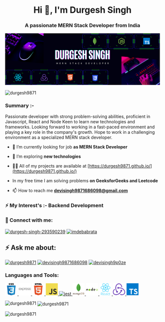 <h1 align="center">Hi 👋, I'm Durgesh Singh</h1>
<h3 align="center">A passionate MERN Stack Developer from India</h3>

![logo](https://github.com/Durgesh9871/Durgesh9871/blob/main/cover.png)

<p align="left"> <img src="https://komarev.com/ghpvc/?username=durgesh9871&label=Profile%20views&color=0e75b6&style=plastic" alt="durgesh9871" /> </p>

### Summary :-  
Passionate developer with strong problem-solving abilities,
proficient in Javascript, React and Node Keen to learn new
technologies and frameworks. Looking forward to working in a
fast-paced environment and playing a key role in the
company's growth. Hope to work in a challenging environment
as a specialized MERN stack developer.



- 🔭 I’m currently looking for job **as MERN Stack Developer**

- 🌱 I’m exploring **new technologies**

- 👨‍💻 All of my projects are available at [https://durgesh9871.github.io/](https://durgesh9871.github.io/)

- In my free time I am solving problems **on GeeksforGeeks and Leetcode**

- 📫 How to reach me **devisingh9871686098@gmail.com** 


### ⚡ My Interest's :-   Backend Development 

<h3 align="left">📱 Connect with me:</h3>
<p align="left">
<a href="https://linkedin.com/in/durgesh-singh-293590239" target="blank"><img align="center" src="https://raw.githubusercontent.com/rahuldkjain/github-profile-readme-generator/master/src/images/icons/Social/linked-in-alt.svg" alt="durgesh-singh-293590239" height="30" width="40" /></a>
<a target={"_blank"} href="https://wa.me/+9871686098?text="><img align="center" src="https://static.whatsapp.net/rsrc.php/ym/r/36B424nhiL4.svg" alt="imdebabrata" height="30" width="auto" /></a>


<h2 align="left">⚡ Ask me about:</h2>
<a href="https://codesandbox.com/durgesh9871" target="blank"><img align="center" src="https://raw.githubusercontent.com/rahuldkjain/github-profile-readme-generator/master/src/images/icons/Social/codesandbox.svg" alt="durgesh9871" height="30" width="40" /></a>
<a href="https://www.leetcode.com/devisingh9871686098" target="blank"><img align="center" src="https://raw.githubusercontent.com/rahuldkjain/github-profile-readme-generator/master/src/images/icons/Social/leet-code.svg" alt="devisingh9871686098" height="30" width="40" /></a>
<a href="https://auth.geeksforgeeks.org/user/devisingh9p0ze" target="blank"><img align="center" src="https://raw.githubusercontent.com/rahuldkjain/github-profile-readme-generator/master/src/images/icons/Social/geeks-for-geeks.svg" alt="devisingh9p0ze" height="30" width="40" /></a>
</p>



<h3 align="left">Languages and Tools:</h3>
<p align="left"> <a href="https://www.w3schools.com/css/" target="_blank" rel="noreferrer"> <img src="https://raw.githubusercontent.com/devicons/devicon/master/icons/css3/css3-original-wordmark.svg" alt="css3" width="40" height="40"/> </a> <a href="https://expressjs.com" target="_blank" rel="noreferrer"> <img src="https://raw.githubusercontent.com/devicons/devicon/master/icons/express/express-original-wordmark.svg" alt="express" width="40" height="40"/> </a> <a href="https://www.w3.org/html/" target="_blank" rel="noreferrer"> <img src="https://raw.githubusercontent.com/devicons/devicon/master/icons/html5/html5-original-wordmark.svg" alt="html5" width="40" height="40"/> </a> <a href="https://developer.mozilla.org/en-US/docs/Web/JavaScript" target="_blank" rel="noreferrer"> <img src="https://raw.githubusercontent.com/devicons/devicon/master/icons/javascript/javascript-original.svg" alt="javascript" width="40" height="40"/> </a> <a href="https://jestjs.io" target="_blank" rel="noreferrer"> <img src="https://www.vectorlogo.zone/logos/jestjsio/jestjsio-icon.svg" alt="jest" width="40" height="40"/> </a> <a href="https://www.mongodb.com/" target="_blank" rel="noreferrer"> <img src="https://raw.githubusercontent.com/devicons/devicon/master/icons/mongodb/mongodb-original-wordmark.svg" alt="mongodb" width="40" height="40"/> </a> <a href="https://nodejs.org" target="_blank" rel="noreferrer"> <img src="https://raw.githubusercontent.com/devicons/devicon/master/icons/nodejs/nodejs-original-wordmark.svg" alt="nodejs" width="40" height="40"/> </a> <a href="https://reactjs.org/" target="_blank" rel="noreferrer"> <img src="https://raw.githubusercontent.com/devicons/devicon/master/icons/react/react-original-wordmark.svg" alt="react" width="40" height="40"/> </a> <a href="https://redux.js.org" target="_blank" rel="noreferrer"> <img src="https://raw.githubusercontent.com/devicons/devicon/master/icons/redux/redux-original.svg" alt="redux" width="40" height="40"/> </a> <a href="https://www.typescriptlang.org/" target="_blank" rel="noreferrer"> <img src="https://raw.githubusercontent.com/devicons/devicon/master/icons/typescript/typescript-original.svg" alt="typescript" width="40" height="40"/> </a> </p>

<p><img align="left" src="https://github-readme-stats.vercel.app/api/top-langs?username=durgesh9871&show_icons=true&title_color=ffc800&text_color=ffffff&bg_color=010000&locale=en&layout=compact" alt="durgesh9871" /></p>

<p>&nbsp;<img align="center" src="https://github-readme-stats.vercel.app/api?username=durgesh9871&show_icons=true&title_color=08bbf7&text_color=ffffff&bg_color=010000&locale=en" alt="durgesh9871" /></p>

<p><img align="center" src="https://github-readme-streak-stats.herokuapp.com/?user=durgesh9871&theme=highcontrast" alt="durgesh9871" /></p>
